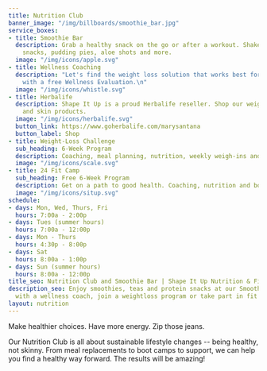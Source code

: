 ```yaml
---
title: Nutrition Club
banner_image: "/img/billboards/smoothie_bar.jpg"
service_boxes:
- title: Smoothie Bar
  description: Grab a healthy snack on the go or after a workout. Shakes, teas, protein
    snacks, pudding pies, aloe shots and more.
  image: "/img/icons/apple.svg"
- title: Wellness Coaching
  description: "Let's find the weight loss solution that works best for you.  \n  \nStart
    with a free Wellness Evaluation.\n"
  image: "/img/icons/whistle.svg"
- title: Herbalife
  description: Shape It Up is a proud Herbalife reseller. Shop our weight loss, energy
    and skin products.
  image: "/img/icons/herbalife.svg"
  button_link: https://www.goherbalife.com/marysantana
  button_label: Shop
- title: Weight-Loss Challenge
  sub_heading: 6-Week Program
  description: Coaching, meal planning, nutrition, weekly weigh-ins and group support.
  image: "/img/icons/scale.svg"
- title: 24 Fit Camp
  sub_heading: Free 6-Week Program
  description: Get on a path to good health. Coaching, nutrition and boot camp workouts.
  image: "/img/icons/situp.svg"
schedule:
- days: Mon, Wed, Thurs, Fri
  hours: 7:00a - 2:00p
- days: Tues (summer hours)
  hours: 7:00a - 12:00p
- days: Mon - Thurs
  hours: 4:30p - 8:00p
- days: Sat
  hours: 8:00a - 1:00p
- days: Sun (summer hours)
  hours: 8:00a - 12:00p
title_seo: Nutrition Club and Smoothie Bar | Shape It Up Nutrition & Fitness
description_seo: Enjoy smoothies, teas and protein snacks at our Smoothie Bar. Talk
  with a wellness coach, join a weightloss program or take part in fit camp.
layout: nutrition
---
```


Make healthier choices. Have more energy. Zip those jeans.

Our Nutrition Club is all about sustainable lifestyle changes -- being healthy, not skinny. From meal replacements to boot camps to support, we can help you find a healthy way forward. The results will be amazing!
